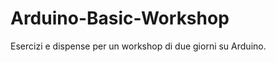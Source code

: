Arduino-Basic-Workshop
======================

Esercizi e dispense per un workshop di due giorni su Arduino.

